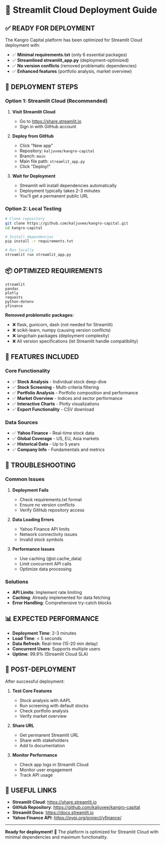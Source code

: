 # 🚀 Streamlit Cloud Deployment Guide

## ✅ **READY FOR DEPLOYMENT**

The Kangro Capital platform has been optimized for Streamlit Cloud deployment with:
- ✅ **Minimal requirements.txt** (only 6 essential packages)
- ✅ **Streamlined streamlit_app.py** (deployment-optimized)
- ✅ **No version conflicts** (removed problematic dependencies)
- ✅ **Enhanced features** (portfolio analysis, market overview)

## 🔗 **DEPLOYMENT STEPS**

### **Option 1: Streamlit Cloud (Recommended)**

1. **Visit Streamlit Cloud**
   - Go to https://share.streamlit.io
   - Sign in with GitHub account

2. **Deploy from GitHub**
   - Click "New app"
   - Repository: `kaljuvee/kangro-capital`
   - Branch: `main`
   - Main file path: `streamlit_app.py`
   - Click "Deploy!"

3. **Wait for Deployment**
   - Streamlit will install dependencies automatically
   - Deployment typically takes 2-3 minutes
   - You'll get a permanent public URL

### **Option 2: Local Testing**

```bash
# Clone repository
git clone https://github.com/kaljuvee/kangro-capital.git
cd kangro-capital

# Install dependencies
pip install -r requirements.txt

# Run locally
streamlit run streamlit_app.py
```

## 📦 **OPTIMIZED REQUIREMENTS**

```
streamlit
pandas
plotly
requests
python-dotenv
yfinance
```

**Removed problematic packages:**
- ❌ flask, gunicorn, dash (not needed for Streamlit)
- ❌ scikit-learn, numpy (causing version conflicts)
- ❌ langchain packages (deployment complexity)
- ❌ All version specifications (let Streamlit handle compatibility)

## 🎯 **FEATURES INCLUDED**

### **Core Functionality**
- ✅ **Stock Analysis** - Individual stock deep-dive
- ✅ **Stock Screening** - Multi-criteria filtering
- ✅ **Portfolio Analysis** - Portfolio composition and performance
- ✅ **Market Overview** - Indices and sector performance
- ✅ **Interactive Charts** - Plotly visualizations
- ✅ **Export Functionality** - CSV download

### **Data Sources**
- ✅ **Yahoo Finance** - Real-time stock data
- ✅ **Global Coverage** - US, EU, Asia markets
- ✅ **Historical Data** - Up to 5 years
- ✅ **Company Info** - Fundamentals and metrics

## 🔧 **TROUBLESHOOTING**

### **Common Issues**

1. **Deployment Fails**
   - Check requirements.txt format
   - Ensure no version conflicts
   - Verify GitHub repository access

2. **Data Loading Errors**
   - Yahoo Finance API limits
   - Network connectivity issues
   - Invalid stock symbols

3. **Performance Issues**
   - Use caching (@st.cache_data)
   - Limit concurrent API calls
   - Optimize data processing

### **Solutions**

- **API Limits**: Implement rate limiting
- **Caching**: Already implemented for data fetching
- **Error Handling**: Comprehensive try-catch blocks

## 📊 **EXPECTED PERFORMANCE**

- **Deployment Time**: 2-3 minutes
- **Load Time**: < 5 seconds
- **Data Refresh**: Real-time (15-20 min delay)
- **Concurrent Users**: Supports multiple users
- **Uptime**: 99.9% (Streamlit Cloud SLA)

## 🎉 **POST-DEPLOYMENT**

After successful deployment:

1. **Test Core Features**
   - Stock analysis with AAPL
   - Run screening with default stocks
   - Check portfolio analysis
   - Verify market overview

2. **Share URL**
   - Get permanent Streamlit URL
   - Share with stakeholders
   - Add to documentation

3. **Monitor Performance**
   - Check app logs in Streamlit Cloud
   - Monitor user engagement
   - Track API usage

## 🔗 **USEFUL LINKS**

- **Streamlit Cloud**: https://share.streamlit.io
- **GitHub Repository**: https://github.com/kaljuvee/kangro-capital
- **Streamlit Docs**: https://docs.streamlit.io
- **Yahoo Finance API**: https://pypi.org/project/yfinance/

---

**Ready for deployment!** 🚀 The platform is optimized for Streamlit Cloud with minimal dependencies and maximum functionality.

